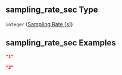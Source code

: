 ## sampling\_rate\_sec Type

`integer` ([Sampling Rate \[s\]](iea43_wra_data_model-properties-measurement-location-measurement-location-properties-logger-configuration-logger-configuration-properties-sampling-rate-s.md))

## sampling\_rate\_sec Examples

```json
"1"
```

```json
"2"
```
